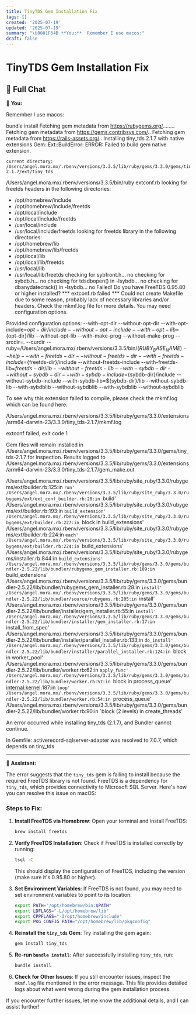 ```yaml
---
title: TinyTDS Gem Installation Fix
tags: []
created: '2025-07-19'
updated: '2025-07-19'
summary: "\U0001F64B **You:**  Remember I use macos:"
draft: false
---
```


# TinyTDS Gem Installation Fix

## 🧠 Full Chat

🙋 **You:**

Remember I use macos:

bundle install
Fetching gem metadata from https://rubygems.org/........
Fetching gem metadata from https://gems.contribsys.com/..
Fetching gem metadata from https://rails-assets.org/..
Installing tiny_tds 2.1.7 with native extensions
Gem::Ext::BuildError: ERROR: Failed to build gem native extension.

    current directory: /Users/angel.mora.mx/.rbenv/versions/3.3.5/lib/ruby/gems/3.3.0/gems/tiny_tds-2.1.7/ext/tiny_tds
/Users/angel.mora.mx/.rbenv/versions/3.3.5/bin/ruby extconf.rb
looking for freetds headers in the following directories:
 - /opt/homebrew/include
 - /opt/homebrew/include/freetds
 - /opt/local/include
 - /opt/local/include/freetds
 - /usr/local/include
 - /usr/local/include/freetds
looking for freetds library in the following directories:
 - /opt/homebrew/lib
 - /opt/homebrew/lib/freetds
 - /opt/local/lib
 - /opt/local/lib/freetds
 - /usr/local/lib
 - /usr/local/lib/freetds
checking for sybfront.h... no
checking for sybdb.h... no
checking for tdsdbopen() in -lsybdb... no
checking for dbanydatecrack() in -lsybdb... no
Failed! Do you have FreeTDS 0.95.80 or higher installed?
*** extconf.rb failed ***
Could not create Makefile due to some reason, probably lack of necessary
libraries and/or headers.  Check the mkmf.log file for more details.  You may
need configuration options.

Provided configuration options:
	--with-opt-dir
	--without-opt-dir
	--with-opt-include=${opt-dir}/include
	--without-opt-include
	--with-opt-lib=${opt-dir}/lib
	--without-opt-lib
	--with-make-prog
	--without-make-prog
	--srcdir=.
	--curdir
	--ruby=/Users/angel.mora.mx/.rbenv/versions/3.3.5/bin/$(RUBY_BASE_NAME)
	--help
	--with-freetds-dir
	--without-freetds-dir
	--with-freetds-include=${freetds-dir}/include
	--without-freetds-include
	--with-freetds-lib=${freetds-dir}/lib
	--without-freetds-lib
	--with-sybdb-dir
	--without-sybdb-dir
	--with-sybdb-include=${sybdb-dir}/include
	--without-sybdb-include
	--with-sybdb-lib=${sybdb-dir}/lib
	--without-sybdb-lib
	--with-sybdblib
	--without-sybdblib
	--with-sybdblib
	--without-sybdblib

To see why this extension failed to compile, please check the mkmf.log which can be found here:

/Users/angel.mora.mx/.rbenv/versions/3.3.5/lib/ruby/gems/3.3.0/extensions/arm64-darwin-23/3.3.0/tiny_tds-2.1.7/mkmf.log

extconf failed, exit code 1

Gem files will remain installed in /Users/angel.mora.mx/.rbenv/versions/3.3.5/lib/ruby/gems/3.3.0/gems/tiny_tds-2.1.7
for inspection.
Results logged to
/Users/angel.mora.mx/.rbenv/versions/3.3.5/lib/ruby/gems/3.3.0/extensions/arm64-darwin-23/3.3.0/tiny_tds-2.1.7/gem_make.out

  /Users/angel.mora.mx/.rbenv/versions/3.3.5/lib/ruby/site_ruby/3.3.0/rubygems/ext/builder.rb:125:in `run'
  /Users/angel.mora.mx/.rbenv/versions/3.3.5/lib/ruby/site_ruby/3.3.0/rubygems/ext/ext_conf_builder.rb:28:in `build'
  /Users/angel.mora.mx/.rbenv/versions/3.3.5/lib/ruby/site_ruby/3.3.0/rubygems/ext/builder.rb:193:in `build_extension'
/Users/angel.mora.mx/.rbenv/versions/3.3.5/lib/ruby/site_ruby/3.3.0/rubygems/ext/builder.rb:227:in `block in
build_extensions'
  /Users/angel.mora.mx/.rbenv/versions/3.3.5/lib/ruby/site_ruby/3.3.0/rubygems/ext/builder.rb:224:in `each'
  /Users/angel.mora.mx/.rbenv/versions/3.3.5/lib/ruby/site_ruby/3.3.0/rubygems/ext/builder.rb:224:in `build_extensions'
  /Users/angel.mora.mx/.rbenv/versions/3.3.5/lib/ruby/site_ruby/3.3.0/rubygems/installer.rb:844:in `build_extensions'
/Users/angel.mora.mx/.rbenv/versions/3.3.5/lib/ruby/gems/3.3.0/gems/bundler-2.5.22/lib/bundler/rubygems_gem_installer.rb:109:in
`build_extensions'
/Users/angel.mora.mx/.rbenv/versions/3.3.5/lib/ruby/gems/3.3.0/gems/bundler-2.5.22/lib/bundler/rubygems_gem_installer.rb:28:in
`install'
/Users/angel.mora.mx/.rbenv/versions/3.3.5/lib/ruby/gems/3.3.0/gems/bundler-2.5.22/lib/bundler/source/rubygems.rb:205:in
`install'
/Users/angel.mora.mx/.rbenv/versions/3.3.5/lib/ruby/gems/3.3.0/gems/bundler-2.5.22/lib/bundler/installer/gem_installer.rb:55:in
`install'
/Users/angel.mora.mx/.rbenv/versions/3.3.5/lib/ruby/gems/3.3.0/gems/bundler-2.5.22/lib/bundler/installer/gem_installer.rb:17:in
`install_from_spec'
/Users/angel.mora.mx/.rbenv/versions/3.3.5/lib/ruby/gems/3.3.0/gems/bundler-2.5.22/lib/bundler/installer/parallel_installer.rb:133:in
`do_install'
/Users/angel.mora.mx/.rbenv/versions/3.3.5/lib/ruby/gems/3.3.0/gems/bundler-2.5.22/lib/bundler/installer/parallel_installer.rb:124:in
`block in worker_pool'
/Users/angel.mora.mx/.rbenv/versions/3.3.5/lib/ruby/gems/3.3.0/gems/bundler-2.5.22/lib/bundler/worker.rb:62:in
`apply_func'
/Users/angel.mora.mx/.rbenv/versions/3.3.5/lib/ruby/gems/3.3.0/gems/bundler-2.5.22/lib/bundler/worker.rb:57:in `block
in process_queue'
  <internal:kernel>:187:in `loop'
/Users/angel.mora.mx/.rbenv/versions/3.3.5/lib/ruby/gems/3.3.0/gems/bundler-2.5.22/lib/bundler/worker.rb:54:in
`process_queue'
/Users/angel.mora.mx/.rbenv/versions/3.3.5/lib/ruby/gems/3.3.0/gems/bundler-2.5.22/lib/bundler/worker.rb:90:in `block
(2 levels) in create_threads'

An error occurred while installing tiny_tds (2.1.7), and Bundler cannot continue.

In Gemfile:
  activerecord-sqlserver-adapter was resolved to 7.0.7, which depends on
    tiny_tds

---

🤖 **Assistant:**

The error suggests that the `tiny_tds` gem is failing to install because the required FreeTDS library is not found. FreeTDS is a dependency for `tiny_tds`, which provides connectivity to Microsoft SQL Server. Here's how you can resolve this issue on macOS:

### Steps to Fix:

1. **Install FreeTDS via Homebrew**:
   Open your terminal and install FreeTDS:
   ```bash
   brew install freetds
   ```

2. **Verify FreeTDS Installation**:
   Check if FreeTDS is installed correctly by running:
   ```bash
   tsql -C
   ```
   This should display the configuration of FreeTDS, including the version (make sure it's 0.95.80 or higher).

3. **Set Environment Variables**:
   If FreeTDS is not found, you may need to set environment variables to point to its location:
   ```bash
   export PATH="/opt/homebrew/bin:$PATH"
   export LDFLAGS="-L/opt/homebrew/lib"
   export CPPFLAGS="-I/opt/homebrew/include"
   export PKG_CONFIG_PATH="/opt/homebrew/lib/pkgconfig"
   ```

4. **Reinstall the `tiny_tds` Gem**:
   Try installing the gem again:
   ```bash
   gem install tiny_tds
   ```

5. **Re-run `bundle install`**:
   After successfully installing `tiny_tds`, run:
   ```bash
   bundle install
   ```

6. **Check for Other Issues**:
   If you still encounter issues, inspect the `mkmf.log` file mentioned in the error message. This file provides detailed logs about what went wrong during the gem installation process.

If you encounter further issues, let me know the additional details, and I can assist further!